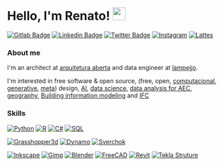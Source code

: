 # Hello, I'm Renato! <img src="https://raw.githubusercontent.com/MartinHeinz/MartinHeinz/master/wave.gif" width="30px">


[![Gitlab Badge](https://img.shields.io/badge/GitLab-330F63?style=for-the-badge&logo=gitlab&logoColor=white)](https://gitlab.com/renatogcruz)
[![Linkedin Badge](https://img.shields.io/badge/LinkedIn-0077B5?style=for-the-badge&logo=linkedin&logoColor=white)](https://www.linkedin.com/in/renato-godoi-da-cruz-81632965/)
[![Twitter Badge](https://img.shields.io/badge/Twitter-1DA1F2?style=for-the-badge&logo=twitter&logoColor=white)](https://twitter.com/arq_renatogcruz)
[![Instagram](https://img.shields.io/badge/Instagram-E4405F?style=for-the-badge&logo=instagram&logoColor=white)](https://www.instagram.com/arq_renatocruz/)
[![Lattes](https://img.shields.io/badge/Lattes-1877F2?style=for-the-badge&logo=lattes&logoColor=white)](http://lattes.cnpq.br/5501612699856586)


### About me
I'm an architect at [arquitetura aberta](https://github.com/Arquitetura-Aberta) and  data engineer at [lampejjo](https://www.lampejjo.com/).


I'm interested in free software & open source, (free, open, [computacional](https://github.com/renatogcruz/computational-design), [generative](https://github.com/renatogcruz/generative_design), [meta](https://github.com/renatogcruz/metadesign/tree/main)) design, [AI](https://github.com/renatogcruz/Artificial_Intelligence), [data science](https://github.com/renatogcruz/pos_data_science_analytics), [data analysis for AEC](https://github.com/renatogcruz/Data-science-for-architecture), [geography](https://github.com/renatogcruz/urban-planning-and-spatial-analysis), [Building information modeling](https://github.com/renatogcruz/BIM-Modeling) and [IFC](https://github.com/renatogcruz/Data-science-for-architecture/tree/main/ifc_analysis)


### Skills

[![Python](https://img.shields.io/badge/Python-14354C?style=for-the-badge&logo=python&logoColor=white)](https://github.com/renatogcruz/python)
[![R](https://img.shields.io/badge/R-276DC3?style=for-the-badge&logo=r&logoColor=white)](https://github.com/renatogcruz/R)
[![C#](https://img.shields.io/badge/C%23-239120?style=for-the-badge&logo=c-sharp&logoColor=white)](https://github.com/renatogcruz/c_sharp)
[![SQL](https://img.shields.io/badge/SQL-276DC3?style=for-the-badge&logo=sql&logoColor=white)](https://github.com/renatogcruz/sql)

[![Grasshopper3d](https://img.shields.io/badge/Grasshopper-239120?style=for-the-badge&logo=grasshopper&logoColor=white)](https://www.grasshopper3d.com/)
[![Dynamo](https://img.shields.io/badge/Dynamo-007ACC?style=for-the-badge&logo=dynamo&logoColor=white)](https://dynamobim.org/)
[![Sverchok](https://img.shields.io/badge/Sverchok-CC6699?style=for-the-badge&logo=sverchok&logoColor=white)](https://github.com/nortikin/sverchok)


[![Inkscape](https://img.shields.io/badge/Inkscape-000000?style=for-the-badge&logo=Inkscape&logoColor=white)](https://inkscape.org/)
[![Gimp](https://img.shields.io/badge/gimp-5C5543?style=for-the-badge&logo=gimp&logoColor=white)](https://www.gimp.org/)
[![Blender](https://img.shields.io/badge/blender-%23F5792A.svg?style=for-the-badge&logo=blender&logoColor=white)](https://www.blender.org/)
[![FreeCAD](https://img.shields.io/badge/FreeCAD-D24939?style=for-the-badge&logo=freecad&logoColor=white)](https://www.freecadweb.org/)
[![Revit](https://img.shields.io/badge/Revit-0062AD?style=for-the-badge&logo=revit-functions&logoColor=white)](https://www.autodesk.com.br/)
[![Tekla Struture](https://img.shields.io/badge/TeklaStructures-00A1E0?style=for-the-badge&logo=Tekla&logoColor=white)](https://teklastructures.support.tekla.com/video-tutorials/pt-pt/steel-basics)



